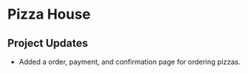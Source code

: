 # Pizza House

## Project Updates
- Added a order, payment, and confirmation page for ordering pizzas.

